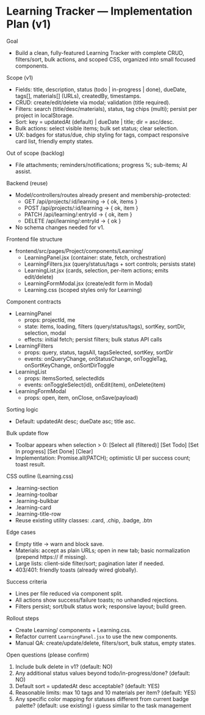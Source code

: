 # Learning Tracker — Implementation Plan (v1)

Goal
- Build a clean, fully-featured Learning Tracker with complete CRUD, filters/sort, bulk actions, and scoped CSS, organized into small focused components.

Scope (v1)
- Fields: title, description, status (todo | in-progress | done), dueDate, tags[], materials[] (URLs), createdBy, timestamps.
- CRUD: create/edit/delete via modal; validation (title required).
- Filters: search (title/desc/materials), status, tag chips (multi); persist per project in localStorage.
- Sort: key = updatedAt (default) | dueDate | title; dir = asc/desc.
- Bulk actions: select visible items; bulk set status; clear selection.
- UX: badges for status/due, chip styling for tags, compact responsive card list, friendly empty states.

Out of scope (backlog)
- File attachments; reminders/notifications; progress %; sub-items; AI assist.

Backend (reuse)
- Model/controllers/routes already present and membership-protected:
  - GET /api/projects/:id/learning -> { ok, items }
  - POST /api/projects/:id/learning -> { ok, item }
  - PATCH /api/learning/:entryId -> { ok, item }
  - DELETE /api/learning/:entryId -> { ok }
- No schema changes needed for v1.

Frontend file structure
- frontend/src/pages/Project/components/Learning/
  - LearningPanel.jsx (container: state, fetch, orchestration)
  - LearningFilters.jsx (query/status/tags + sort controls; persists state)
  - LearningList.jsx (cards, selection, per-item actions; emits edit/delete)
  - LearningFormModal.jsx (create/edit form in Modal)
  - Learning.css (scoped styles only for Learning)

Component contracts
- LearningPanel
  - props: projectId, me
  - state: items, loading, filters (query/status/tags), sortKey, sortDir, selection, modal
  - effects: initial fetch; persist filters; bulk status API calls
- LearningFilters
  - props: query, status, tagsAll, tagsSelected, sortKey, sortDir
  - events: onQueryChange, onStatusChange, onToggleTag, onSortKeyChange, onSortDirToggle
- LearningList
  - props: itemsSorted, selectedIds
  - events: onToggleSelect(id), onEdit(item), onDelete(item)
- LearningFormModal
  - props: open, item, onClose, onSave(payload)

Sorting logic
- Default: updatedAt desc; dueDate asc; title asc.

Bulk update flow
- Toolbar appears when selection > 0: [Select all (filtered)] [Set Todo] [Set In progress] [Set Done] [Clear]
- Implementation: Promise.all(PATCH); optimistic UI per success count; toast result.

CSS outline (Learning.css)
- .learning-section
- .learning-toolbar
- .learning-bulkbar
- .learning-card
- .learning-title-row
- Reuse existing utility classes: .card, .chip, .badge, .btn

Edge cases
- Empty title -> warn and block save.
- Materials: accept as plain URLs; open in new tab; basic normalization (prepend https:// if missing).
- Large lists: client-side filter/sort; pagination later if needed.
- 403/401: friendly toasts (already wired globally).

Success criteria
- Lines per file reduced via component split.
- All actions show success/failure toasts; no unhandled rejections.
- Filters persist; sort/bulk status work; responsive layout; build green.

Rollout steps
- Create Learning/ components + Learning.css.
- Refactor current `LearningPanel.jsx` to use the new components.
- Manual QA: create/update/delete, filters/sort, bulk status, empty states.

Open questions (please confirm)
1) Include bulk delete in v1? (default: NO)
2) Any additional status values beyond todo/in-progress/done? (default: NO)
3) Default sort = updatedAt desc acceptable? (default: YES)
4) Reasonable limits: max 10 tags and 10 materials per item? (default: YES)
5) Any specific color mapping for statuses different from current badge palette? (default: use existing) i guess similar to the task management 
